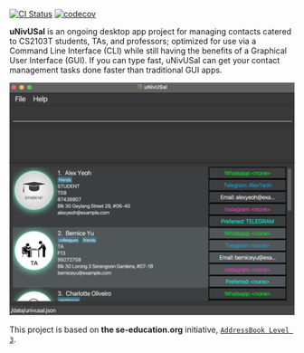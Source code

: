[![CI Status](https://github.com/se-edu/addressbook-level3/workflows/Java%20CI/badge.svg)](https://github.com/AY2223S1-CS2103T-T08-3/tp/actions)
[![codecov](https://codecov.io/gh/AY2223S1-CS2103T-T08-3/tp/branch/master/graph/badge.svg?token=Y4F4ICZLXL)](https://codecov.io/gh/AY2223S1-CS2103T-T08-3/tp)

**uNivUSal** is an ongoing desktop app project for managing contacts catered to CS2103T students, TAs, and professors;
optimized for use via a Command Line Interface (CLI) while still having the benefits of a Graphical User Interface (GUI).
If you can type fast, uNivUSal can get your contact management tasks done faster than traditional GUI apps. <br>

![Ui](docs/images/Ui.png)

This project is based on **the se-education.org** initiative, [`AddressBook Level 3`](https://se-education.org/addressbook-level3).
